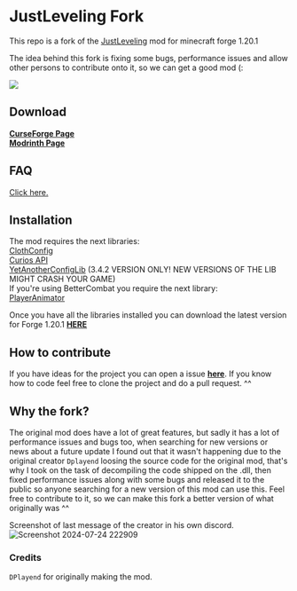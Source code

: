 # JustLeveling Fork
This repo is a fork of the [JustLeveling](https://www.curseforge.com/minecraft/mc-mods/just-leveling) mod for minecraft forge 1.20.1

The idea behind this fork is fixing some bugs, performance issues and allow other persons to contribute onto it, so we can get a good mod (:

[![](https://dcbadge.limes.pink/api/server/https://discord.gg/6c6cDU2mKj)](https://discord.gg/6c6cDU2mKj)

## Download
[**CurseForge Page**](https://www.curseforge.com/minecraft/mc-mods/justleveling-fork)<br>
[**Modrinth Page**](https://modrinth.com/mod/justleveling-fork)

## FAQ
[Click here.](https://github.com/Senior-S/JustLeveling-Fork/wiki/FAQ)

## Installation
The mod requires the next libraries:<br>
[ClothConfig](https://www.curseforge.com/minecraft/mc-mods/cloth-config)<br>
[Curios API](https://www.curseforge.com/minecraft/mc-mods/curios)<br>
[YetAnotherConfigLib](https://modrinth.com/mod/yacl/version/3.4.2+1.20.1-forge) (3.4.2 VERSION ONLY! NEW VERSIONS OF THE LIB MIGHT CRASH YOUR GAME)<br>
If you're using BetterCombat you require the next library:<br>
[PlayerAnimator](https://modrinth.com/mod/playeranimator)

Once you have all the libraries installed you can download the latest version for Forge 1.20.1 [**HERE**](https://github.com/Senior-S/JustLeveling-Fork/releases)

## How to contribute
If you have ideas for the project you can open a issue [**here**](https://github.com/Senior-S/JustLeveling-Fork/issues).
If you know how to code feel free to clone the project and do a pull request. ^^

## Why the fork?
The original mod does have a lot of great features, but sadly it has a lot of performance issues and bugs too, when searching for new versions or news about a future update I found out that it wasn't happening due to the original creator `Dplayend` loosing the source code for the original mod, that's why I took on the task of decompiling the code shipped on the .dll, then fixed performance issues along with some bugs and released it to the public so anyone searching for a new version of this mod can use this.
Feel free to contribute to it, so we can make this fork a better version of what originally was ^^

Screenshot of last message of the creator in his own discord.
![Screenshot 2024-07-24 222909](https://github.com/user-attachments/assets/d1b7b079-1a0d-428c-b61b-3e72d79e2f98)

### Credits
`DPlayend` for originally making the mod.

